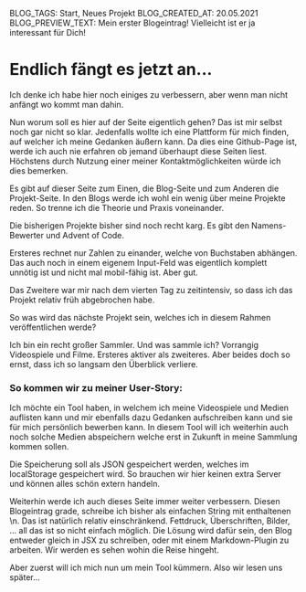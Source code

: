 BLOG_TAGS: Start, Neues Projekt
BLOG_CREATED_AT: 20.05.2021
BLOG_PREVIEW_TEXT: Mein erster Blogeintrag! Vielleicht ist er ja interessant für Dich! 

# Endlich fängt es jetzt an...

Ich denke ich habe hier noch einiges zu verbessern, aber wenn man nicht anfängt wo kommt man dahin.

Nun worum soll es hier auf der Seite eigentlich gehen? Das ist mir selbst noch gar nicht so klar. Jedenfalls wollte ich eine Plattform für mich finden, auf welcher ich meine Gedanken äußern kann. Da dies eine Github-Page ist, werde ich auch nie erfahren ob jemand überhaupt diese Seiten liest. Höchstens durch Nutzung einer meiner Kontaktmöglichkeiten würde ich dies bemerken.

Es gibt auf dieser Seite zum Einen, die Blog-Seite und zum Anderen die Projekt-Seite. In den Blogs werde ich wohl ein wenig über meine Projekte reden. So trenne ich die Theorie und Praxis voneinander.

Die bisherigen Projekte bisher sind noch recht karg. Es gibt den Namens-Bewerter und Advent of Code.

Ersteres rechnet nur Zahlen zu einander, welche von Buchstaben abhängen. Das auch noch in einem eigenem Input-Feld was eigentlich komplett unnötig ist und nicht mal mobil-fähig ist. Aber gut.

Das Zweitere war mir nach dem vierten Tag zu zeitintensiv, so dass ich das Projekt relativ früh abgebrochen habe.

So was wird das nächste Projekt sein, welches ich in diesem Rahmen veröffentlichen werde?

Ich bin ein recht großer Sammler. Und was sammle ich? Vorrangig Videospiele und Filme. Ersteres aktiver als zweiteres. Aber beides doch so ernst, dass ich so langsam den Überblick verliere.

### So kommen wir zu meiner User-Story:

Ich möchte ein Tool haben, in welchem ich meine Videospiele und Medien auflisten kann und mir ebenfalls dazu Gedanken aufschreiben kann und sie für mich persönlich bewerben kann.
In diesem Tool will ich weiterhin auch noch solche Medien abspeichern welche erst in Zukunft in meine Sammlung kommen sollen.

Die Speicherung soll als JSON gespeichert werden, welches im localStorage gespeichert wird. So brauchen wir hier keinen extra Server und können alles schön extern handeln.

Weiterhin werde ich auch dieses Seite immer weiter verbessern. Diesen Blogeintrag grade, schreibe ich bisher als einfachen String mit enthaltenen \\n. Das ist natürlich relativ einschränkend. Fettdruck, Überschriften, Bilder, ... all das ist so nicht einfach möglich.
Die Lösung wird dafür sein, den Blog entweder gleich in JSX zu schreiben, oder mit einem Markdown-Plugin zu arbeiten. Wir werden es sehen wohin die Reise hingeht.

Aber zuerst will ich mich nun um mein Tool kümmern. Also wir lesen uns später...
